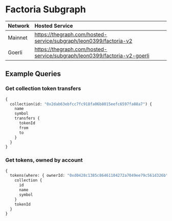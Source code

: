 # Factoria Subgraph

| Network | Hosted Service |
| :------ | :------------- |
| Mainnet | https://thegraph.com/hosted-service/subgraph/leon0399/factoria-v2        |
| Goerli  | https://thegraph.com/hosted-service/subgraph/leon0399/factoria-v2-goerli |

## Example Queries

### Get collection token transfers

```graphql
{
  collection(id: "0x2dab63ebfcc7fc918fa06b8015eefc6597fa88a7") {
    name
    symbol
    transfers {
      tokenId
      from
      to
    }
  }
}
```

### Get tokens, owned by account

```graphql
{
  tokens(where: { ownerId: "0xd0428c1385c86461104272a7049ee79c561d326b", collection: "0x2dab63ebfcc7fc918fa06b8015eefc6597fa88a7" }) {
    collection {
      id
      name
      symbol
    }
    tokenId
  }
}
```

